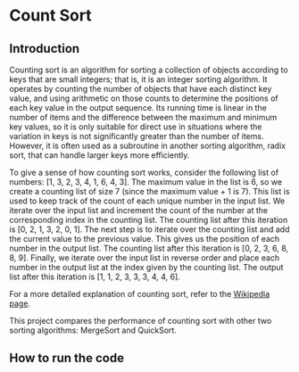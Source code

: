 # Count Sort

## Introduction
Counting sort is an algorithm for sorting a collection of objects according to keys that are small integers; that is, it is an integer sorting algorithm. It operates by counting the number of objects that have each distinct key value, and using arithmetic on those counts to determine the positions of each key value in the output sequence. Its running time is linear in the number of items and the difference between the maximum and minimum key values, so it is only suitable for direct use in situations where the variation in keys is not significantly greater than the number of items. However, it is often used as a subroutine in another sorting algorithm, radix sort, that can handle larger keys more efficiently.

To give a sense of how counting sort works, consider the following list of numbers: [1, 3, 2, 3, 4, 1, 6, 4, 3]. The maximum value in the list is 6, so we create a counting list of size 7 (since the maximum value + 1 is 7). This list is used to keep track of the count of each unique number in the input list. We iterate over the input list and increment the count of the number at the corresponding index in the counting list. The counting list after this iteration is [0, 2, 1, 3, 2, 0, 1]. The next step is to iterate over the counting list and add the current value to the previous value. This gives us the position of each number in the output list. The counting list after this iteration is [0, 2, 3, 6, 8, 8, 9]. Finally, we iterate over the input list in reverse order and place each number in the output list at the index given by the counting list. The output list after this iteration is [1, 1, 2, 3, 3, 3, 4, 4, 6].

For a more detailed explanation of counting sort, refer to the [Wikipedia page](https://en.wikipedia.org/wiki/Counting_sort).

This project compares the performance of counting sort with other two sorting algorithms: MergeSort and QuickSort.

## How to run the code
